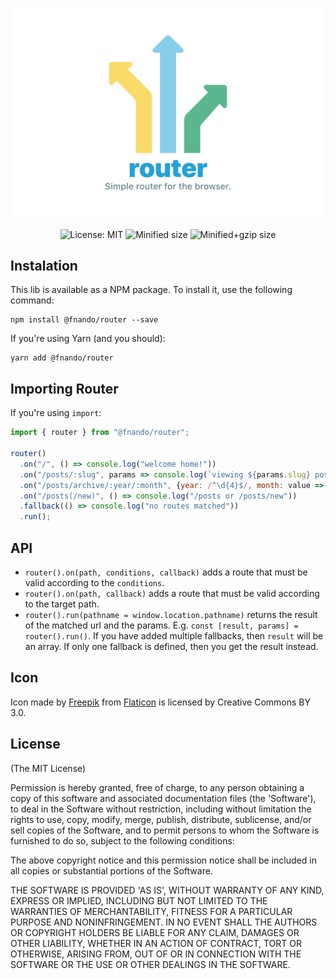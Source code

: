 ![@fnando/router: Simple router for the browser.](https://github.com/fnando/router/raw/main/router.png)

<p align="center">
  <img src="https://img.shields.io/badge/license-MIT-orange.svg" alt="License: MIT">
  <img src="http://img.badgesize.io/fnando/router/master/dist/router.js.svg?label=min+size" alt="Minified size">
  <img src="http://img.badgesize.io/fnando/router/master/dist/router.js.svg?compression=gzip&label=min%2Bgzip+size" alt="Minified+gzip size">
</p>

## Instalation

This lib is available as a NPM package. To install it, use the following command:

```
npm install @fnando/router --save
```

If you're using Yarn (and you should):

```
yarn add @fnando/router
```

## Importing Router

If you're using `import`:

```js
import { router } from "@fnando/router";

router()
  .on("/", () => console.log("welcome home!"))
  .on("/posts/:slug", params => console.log(`viewing ${params.slug} post`))
  .on("/posts/archive/:year/:month", {year: /^\d{4}$/, month: value => value >= 1 && value <= 12}, params => console.log(`viewing archive for ${params.year}`))
  .on("/posts(/new)", () => console.log("/posts or /posts/new"))
  .fallback(() => console.log("no routes matched"))
  .run();
```

## API

- `router().on(path, conditions, callback)` adds a route that must be valid according to the `conditions`.
- `router().on(path, callback)` adds a route that must be valid according to the target path.
- `router().run(pathname = window.location.pathname)` returns the result of the matched url and the params. E.g. `const [result, params] = router().run()`. If you have added multiple fallbacks, then `result` will be an array. If only one fallback is defined, then you get the result instead.

## Icon

Icon made by [Freepik](https://www.freepik.com) from [Flaticon](https://www.flaticon.com/) is licensed by Creative Commons BY 3.0.

## License

(The MIT License)

Permission is hereby granted, free of charge, to any person obtaining
a copy of this software and associated documentation files (the
'Software'), to deal in the Software without restriction, including
without limitation the rights to use, copy, modify, merge, publish,
distribute, sublicense, and/or sell copies of the Software, and to
permit persons to whom the Software is furnished to do so, subject to
the following conditions:

The above copyright notice and this permission notice shall be
included in all copies or substantial portions of the Software.

THE SOFTWARE IS PROVIDED 'AS IS', WITHOUT WARRANTY OF ANY KIND,
EXPRESS OR IMPLIED, INCLUDING BUT NOT LIMITED TO THE WARRANTIES OF
MERCHANTABILITY, FITNESS FOR A PARTICULAR PURPOSE AND NONINFRINGEMENT.
IN NO EVENT SHALL THE AUTHORS OR COPYRIGHT HOLDERS BE LIABLE FOR ANY
CLAIM, DAMAGES OR OTHER LIABILITY, WHETHER IN AN ACTION OF CONTRACT,
TORT OR OTHERWISE, ARISING FROM, OUT OF OR IN CONNECTION WITH THE
SOFTWARE OR THE USE OR OTHER DEALINGS IN THE SOFTWARE.
